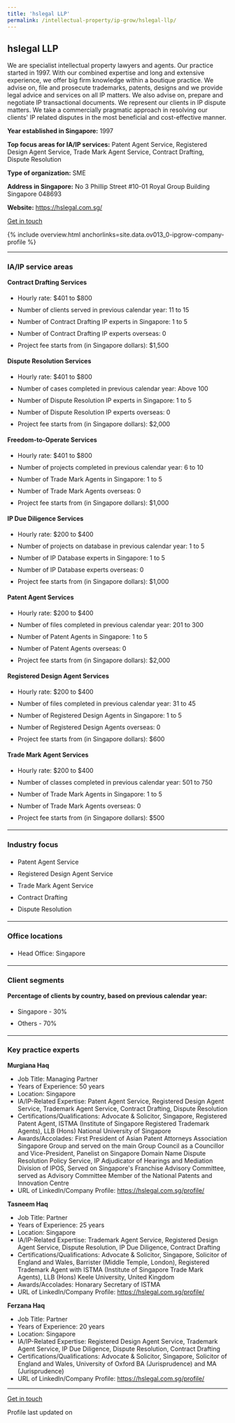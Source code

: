 ```yaml
---
title: 'hslegal LLP'
permalink: /intellectual-property/ip-grow/hslegal-llp/
---
```


## hslegal LLP

We are specialist intellectual property lawyers and agents. Our practice started in 1997. With our combined expertise and long and extensive experience, we offer big firm knowledge within a boutique practice. We advise on, file and prosecute trademarks, patents, designs and we provide legal advice and services on all IP matters. We also advise on, prepare and negotiate IP transactional documents. We represent our clients in IP dispute matters. We take a commercially pragmatic approach in resolving our clients' IP related disputes in the most beneficial and cost-effective manner.

<b>Year established in Singapore:</b> 1997

<b>Top focus areas for IA/IP services:</b> Patent Agent Service, Registered Design Agent Service, Trade Mark Agent Service, Contract Drafting, Dispute Resolution

<b>Type of organization:</b> SME

<b>Address in Singapore:</b> No 3 Phillip Street #10-01 Royal Group Building Singapore 048693

<b>Website:</b> <a href='https://hslegal.com.sg/'>https://hslegal.com.sg/</a>

<a class='btn' href='https://form.gov.sg/65eeb8aae7798cdb742237ea' target='_blank' rel='noopener'>Get in touch</a>

{% include overview.html anchorlinks=site.data.ov013_0-ipgrow-company-profile %}

---
<a name='ip-related-service-areas'></a>
### IA/IP service areas

**Contract Drafting Services**

<ul>
<li style='line-height: 27px; margin: 0px 0px !important'>Hourly rate:  $401 to $800</li>
<li style='line-height: 27px; margin: 0px 0px !important'>Number of clients served in previous calendar year: 11 to 15</li>
<li style='line-height: 27px; margin: 0px 0px !important'>Number of Contract Drafting IP experts in Singapore: 1 to 5</li>
<li style='line-height: 27px; margin: 0px 0px !important'>Number of Contract Drafting IP experts overseas: 0</li>
<li style='line-height: 27px; margin: 0px 0px !important'>Project fee starts from (in Singapore dollars): $1,500</li>
</ul>

**Dispute Resolution Services**

<ul>
<li style='line-height: 27px; margin: 0px 0px !important'>Hourly rate:  $401 to $800</li>
<li style='line-height: 27px; margin: 0px 0px !important'>Number of cases completed in previous calendar year: Above 100</li>
<li style='line-height: 27px; margin: 0px 0px !important'>Number of Dispute Resolution IP experts in Singapore: 1 to 5</li>
<li style='line-height: 27px; margin: 0px 0px !important'>Number of Dispute Resolution IP experts overseas: 0</li>
<li style='line-height: 27px; margin: 0px 0px !important'>Project fee starts from (in Singapore dollars):  $2,000</li>
</ul>

**Freedom-to-Operate Services**

<ul>
<li style='line-height: 27px; margin: 0px 0px !important'>Hourly rate:  $401 to $800</li>
<li style='line-height: 27px; margin: 0px 0px !important'>Number of projects completed in previous calendar year: 6 to 10</li>
<li style='line-height: 27px; margin: 0px 0px !important'>Number of Trade Mark Agents in Singapore: 1 to 5</li>
<li style='line-height: 27px; margin: 0px 0px !important'>Number of Trade Mark Agents overseas: 0</li>
<li style='line-height: 27px; margin: 0px 0px !important'>Project fee starts from (in Singapore dollars):  $1,000</li>
</ul>

**IP Due Diligence Services**

<ul>
<li style='line-height: 27px; margin: 0px 0px !important'>Hourly rate:  $200 to $400</li>
<li style='line-height: 27px; margin: 0px 0px !important'>Number of projects on database in previous calendar year: 1 to 5</li>
<li style='line-height: 27px; margin: 0px 0px !important'>Number of IP Database experts in Singapore: 1 to 5</li>
<li style='line-height: 27px; margin: 0px 0px !important'>Number of IP Database experts overseas: 0</li>
<li style='line-height: 27px; margin: 0px 0px !important'>Project fee starts from (in Singapore dollars):  $1,000</li>
</ul>

**Patent Agent Services**

<ul>
<li style='line-height: 27px; margin: 0px 0px !important'>Hourly rate:  $200 to $400</li>
<li style='line-height: 27px; margin: 0px 0px !important'>Number of files completed in previous calendar year: 201 to 300</li>
<li style='line-height: 27px; margin: 0px 0px !important'>Number of Patent Agents in Singapore: 1 to 5</li>
<li style='line-height: 27px; margin: 0px 0px !important'>Number of Patent Agents overseas: 0</li>
<li style='line-height: 27px; margin: 0px 0px !important'>Project fee starts from (in Singapore dollars):  $2,000</li>
</ul>

**Registered Design Agent Services**

<ul>
<li style='line-height: 27px; margin: 0px 0px !important'>Hourly rate: $200 to $400</li>
<li style='line-height: 27px; margin: 0px 0px !important'>Number of files completed in previous calendar year: 31 to 45</li>
<li style='line-height: 27px; margin: 0px 0px !important'>Number of Registered Design Agents in Singapore: 1 to 5</li>
<li style='line-height: 27px; margin: 0px 0px !important'>Number of Registered Design Agents overseas: 0</li>
<li style='line-height: 27px; margin: 0px 0px !important'>Project fee starts from (in Singapore dollars): $600</li>
</ul>

**Trade Mark Agent Services**

<ul>
<li style='line-height: 27px; margin: 0px 0px !important'>Hourly rate:  $200 to $400</li>
<li style='line-height: 27px; margin: 0px 0px !important'>Number of classes completed in previous calendar year: 501 to 750</li>
<li style='line-height: 27px; margin: 0px 0px !important'>Number of Trade Mark Agents in Singapore: 1 to 5</li>
<li style='line-height: 27px; margin: 0px 0px !important'>Number of Trade Mark Agents overseas: 0</li>
<li style='line-height: 27px; margin: 0px 0px !important'>Project fee starts from (in Singapore dollars):  $500</li>
</ul>

---
<a name='industry-focus'></a>
### Industry focus

<ul><li style='line-height: 27px; margin: 0px 0px !important'> Patent Agent Service</li><li style='line-height: 27px; margin: 0px 0px !important'>Registered Design Agent Service</li><li style='line-height: 27px; margin: 0px 0px !important'>Trade Mark Agent Service</li><li style='line-height: 27px; margin: 0px 0px !important'>Contract Drafting</li><li style='line-height: 27px; margin: 0px 0px !important'>Dispute Resolution</li></ul>

---
<a name='office-locations'></a>
### Office locations

<ul><li style='line-height: 27px; margin: 0px 0px !important'> Head Office: Singapore</li></ul>

---
<a name='client-segments'></a>
### Client segments

**Percentage of clients by country, based on previous calendar year:**

<ul><li style='line-height: 27px; margin: 0px 0px !important'> Singapore - 30%</li><li style='line-height: 27px; margin: 0px 0px !important'>Others - 70%</li></ul>

---
<a name='key-practice-experts'></a>
### Key practice experts

**Murgiana Haq**

- Job Title: Managing Partner
- Years of Experience: 50 years
- Location: Singapore
- IA/IP-Related Expertise: Patent Agent Service, Registered Design Agent Service, Trademark Agent Service, Contract Drafting, Dispute Resolution
- Certifications/Qualifications: Advocate & Solicitor, Singapore, Registered Patent Agent, ISTMA (Institute of Singapore Registered Trademark Agents), LLB (Hons) National University of Singapore
- Awards/Accolades: First President of Asian Patent Attorneys Association Singapore Group and served on the main Group Council as a Councillor and Vice-President, Panelist on Singapore Domain Name Dispute Resolution Policy Service, IP Adjudicator of Hearings and Mediation Division of IPOS, Served on Singapore's Franchise Advisory Committee, served as Advisory Committee Member of the National Patents and Innovation Centre
- URL of LinkedIn/Company Profile: <a href="https://hslegal.com.sg/profile/" target="_blank" rel="noopener">https://hslegal.com.sg/profile/</a>  


**Tasneem Haq**

- Job Title: Partner
- Years of Experience: 25 years
- Location: Singapore
- IA/IP-Related Expertise: Trademark Agent Service, Registered Design Agent Service, Dispute Resolution, IP Due Diligence, Contract Drafting
- Certifications/Qualifications: Advocate & Solicitor, Singapore, Solicitor of England and Wales, Barrister (Middle Temple, London), Registered Trademark Agent with ISTMA (Institute of Singapore Trade Mark Agents), LLB (Hons) Keele University, United Kingdom
- Awards/Accolades: Honarary Secretary of ISTMA
- URL of LinkedIn/Company Profile: 
<a href="https://hslegal.com.sg/profile/" target="_blank" rel="noopener">https://hslegal.com.sg/profile/</a>  


**Ferzana Haq**

- Job Title: Partner
- Years of Experience: 20 years
- Location: Singapore
- IA/IP-Related Expertise: Registered Design Agent Service, Trademark Agent Service, IP Due Diligence, Dispute Resolution, Contract Drafting
- Certifications/Qualifications: Advocate & Solicitor, Singapore, Solicitor of England and Wales, University of Oxford BA (Jurisprudence) and MA (Jurisprudence)
- URL of LinkedIn/Company Profile: <a href="https://hslegal.com.sg/profile/" target="_blank" rel="noopener">https://hslegal.com.sg/profile/</a>  


---
<p>
<a class='btn' href='https://form.gov.sg/65eeb8aae7798cdb742237ea' target='_blank' rel='noopener'>Get in touch</a>
</p>
Profile last updated on 
